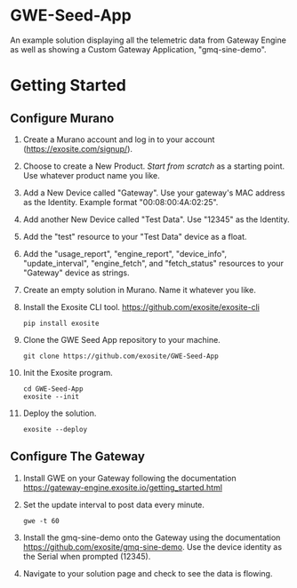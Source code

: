 # GWE-Seed-App
An example solution displaying all the telemetric data from Gateway Engine as well as showing a Custom Gateway Application, "gmq-sine-demo".

# Getting Started

## Configure Murano

1. Create a Murano account and log in to your account (https://exosite.com/signup/).

2. Choose to create a New Product. *Start from scratch* as a starting point. Use whatever product name you like.

3. Add a New Device called "Gateway". Use your gateway's MAC address as the Identity. Example format "00:08:00:4A:02:25".

4. Add another New Device called "Test Data". Use "12345" as the Identity.

5. Add the "test" resource to your "Test Data" device as a float.

6. Add the "usage_report", "engine_report", "device_info", "update_interval", "engine_fetch", and "fetch_status" resources to your "Gateway" device as strings.

7. Create an empty solution in Murano. Name it whatever you like. 

8. Install the Exosite CLI tool. https://github.com/exosite/exosite-cli

	```
	pip install exosite
	```

9. Clone the GWE Seed App repository to your machine.

	```
	git clone https://github.com/exosite/GWE-Seed-App
	```

10. Init the Exosite program.

	```
	cd GWE-Seed-App
	exosite --init
	```

11. Deploy the solution.

	```
	exosite --deploy
	```

## Configure The Gateway 

1. Install GWE on your Gateway following the documentation https://gateway-engine.exosite.io/getting_started.html

2. Set the update interval to post data every minute.

	```
	gwe -t 60
	```

3. Install the gmq-sine-demo onto the Gateway using the documentation https://github.com/exosite/gmq-sine-demo. Use the device identity as the Serial when prompted (12345).

4. Navigate to your solution page and check to see the data is flowing.

